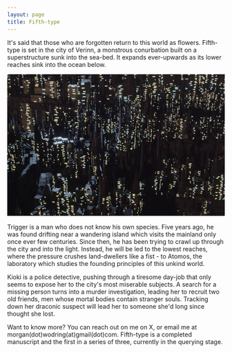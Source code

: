 ```yaml
---
layout: page
title: Fifth-type
---
```


It's said that those who are forgotten return to this world as flowers. Fifth-type is set in the city of Verinn, a monstrous conurbation built on a superstructure sunk into the sea-bed. It expands ever-upwards as its lower reaches sink into the ocean below. 

![Verinn City!](verinn.png)

Trigger is a man who does not know his own species. Five years ago, he was found drifting near a wandering island which visits the mainland only once ever few centuries. Since then, he has been trying to crawl up through the city and into the light. Instead, he will be led to the lowest reaches, where the pressure crushes land-dwellers like a fist - to Atomos, the laboratory which studies the founding principles of this unkind world.

Kioki is a police detective, pushing through a tiresome day-job that only seems to expose her to the city's most miserable subjects. A search for a missing person turns into a murder investigation, leading her to recruit two old friends, men whose mortal bodies contain stranger souls. Tracking down her draconic suspect will lead her to someone she'd long since thought she lost.

Want to know more? You can reach out on me on X, or email me at morgan(dot)wodring(at)gmail(dot)com. Fifth-type is a completed manuscript and the first in a series of three, currently in the querying stage.
